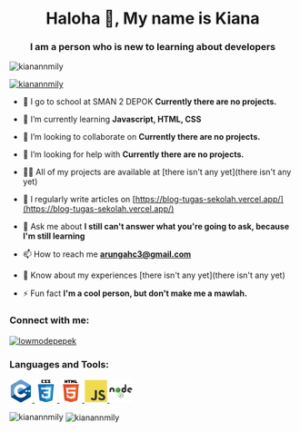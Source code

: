 <h1 align="center">Haloha 👋, My name is Kiana</h1>
<h3 align="center">I am a person who is new to learning about developers</h3>

<p align="left"> <img src="https://komarev.com/ghpvc/?username=kianannmily&label=Profile%20views&color=0e75b6&style=flat" alt="kianannmily" /> </p>

<p align="left"> <a href="https://github.com/ryo-ma/github-profile-trophy"><img src="https://github-profile-trophy.vercel.app/?username=kianannmily" alt="kianannmily" /></a> </p>

- 🔭 I go to school at SMAN 2 DEPOK **Currently there are no projects.**

- 🌱 I’m currently learning **Javascript, HTML, CSS**

- 👯 I’m looking to collaborate on **Currently there are no projects.**

- 🤝 I’m looking for help with **Currently there are no projects.**

- 👨‍💻 All of my projects are available at [there isn't any yet](there isn't any yet)

- 📝 I regularly write articles on [https://blog-tugas-sekolah.vercel.app/](https://blog-tugas-sekolah.vercel.app/)

- 💬 Ask me about **I still can't answer what you're going to ask, because I'm still learning**

- 📫 How to reach me **arungahc3@gmail.com**

- 📄 Know about my experiences [there isn't any yet](there isn't any yet)

- ⚡ Fun fact **I'm a cool person, but don't make me a mawlah.**

<h3 align="left">Connect with me:</h3>
<p align="left">
<a href="https://discord.gg/lowmodepepek" target="blank"><img align="center" src="https://raw.githubusercontent.com/rahuldkjain/github-profile-readme-generator/master/src/images/icons/Social/discord.svg" alt="lowmodepepek" height="30" width="40" /></a>
</p>

<h3 align="left">Languages and Tools:</h3>
<p align="left"> <a href="https://www.w3schools.com/cpp/" target="_blank" rel="noreferrer"> <img src="https://raw.githubusercontent.com/devicons/devicon/master/icons/cplusplus/cplusplus-original.svg" alt="cplusplus" width="40" height="40"/> </a> <a href="https://www.w3schools.com/css/" target="_blank" rel="noreferrer"> <img src="https://raw.githubusercontent.com/devicons/devicon/master/icons/css3/css3-original-wordmark.svg" alt="css3" width="40" height="40"/> </a> <a href="https://www.w3.org/html/" target="_blank" rel="noreferrer"> <img src="https://raw.githubusercontent.com/devicons/devicon/master/icons/html5/html5-original-wordmark.svg" alt="html5" width="40" height="40"/> </a> <a href="https://developer.mozilla.org/en-US/docs/Web/JavaScript" target="_blank" rel="noreferrer"> <img src="https://raw.githubusercontent.com/devicons/devicon/master/icons/javascript/javascript-original.svg" alt="javascript" width="40" height="40"/> </a> <a href="https://nodejs.org" target="_blank" rel="noreferrer"> <img src="https://raw.githubusercontent.com/devicons/devicon/master/icons/nodejs/nodejs-original-wordmark.svg" alt="nodejs" width="40" height="40"/> </a> </p>

<p><img align="left" src="https://github-readme-stats.vercel.app/api/top-langs?username=kianannmily&show_icons=true&locale=en&layout=compact" alt="kianannmily" /></p>

<p>&nbsp;<img align="center" src="https://github-readme-stats.vercel.app/api?username=kianannmily&show_icons=true&locale=en" alt="kianannmily" /></p>
